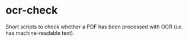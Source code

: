 # ocr-check
Short scripts to check whether a PDF has been processed with OCR (i.e. has machine-readable text).
